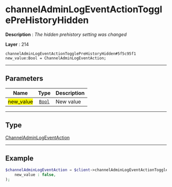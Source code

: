 # channelAdminLogEventActionTogglePreHistoryHidden

**Description** : *The hidden prehistory setting was changed*

**Layer** : 214

```tl
channelAdminLogEventActionTogglePreHistoryHidden#5f5c95f1 new_value:Bool = ChannelAdminLogEventAction;
```

---

## Parameters

| Name | Type | Description |
| :---: | :---: | :--- |
| <mark>new_value</mark> | [`Bool`](type/Bool) | New value |

---

## Type

[ChannelAdminLogEventAction](type/ChannelAdminLogEventAction)

---

## Example

```php
$channelAdminLogEventAction = $client->channelAdminLogEventActionTogglePreHistoryHidden(
	new_value : false,
);
```